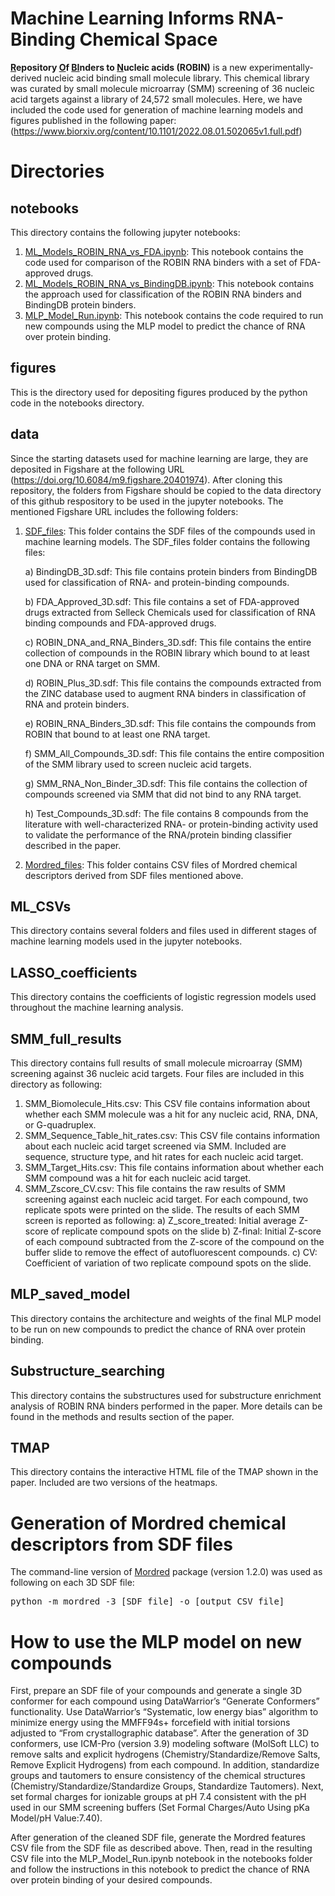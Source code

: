
# Machine Learning Informs RNA-Binding Chemical Space

**<ins>R</ins>epository <ins>O</ins>f <ins>BI</ins>nders to <ins>N</ins>ucleic acids (ROBIN)** is a new experimentally-derived nucleic acid binding small molecule library. This chemical library was curated by small molecule microarray (SMM) screening of 36 nucleic acid targets against a library of 24,572 small molecules. Here, we have included the code used for generation of machine learning models and figures published in the following paper:  <br>
(https://www.biorxiv.org/content/10.1101/2022.08.01.502065v1.full.pdf)


# Directories

## notebooks
This directory contains the following jupyter notebooks:
1. <ins>ML_Models_ROBIN_RNA_vs_FDA.ipynb</ins>: 
This notebook contains the code used for comparison of the ROBIN RNA binders with a set of FDA-approved drugs. 
2. <ins>ML_Models_ROBIN_RNA_vs_BindingDB.ipynb</ins>: 
This notebook contains the approach used for classification of the ROBIN RNA binders and BindingDB protein binders. 
3. <ins>MLP_Model_Run.ipynb</ins>: 
This notebook contains the code required to run new compounds using the MLP model to predict the chance of RNA over protein binding. 

## figures

This is the directory used for depositing figures produced by the python code in the notebooks directory. 


## data

Since the starting datasets used for machine learning are large, they are deposited in Figshare at the following URL
(https://doi.org/10.6084/m9.figshare.20401974). After cloning this repository, the folders from Figshare should be copied to the data directory of this github respository to be used in the jupyter notebooks. The mentioned Figshare URL includes the following folders:
1. <ins>SDF_files</ins>: 
This folder contains the SDF files of the compounds used in machine learning models. The SDF_files folder contains the following files:

    a) BindingDB_3D.sdf: This file contains protein binders from BindingDB used for classification of RNA- and protein-binding compounds. 
    
    b) FDA_Approved_3D.sdf: This file contains a set of FDA-approved drugs extracted from Selleck Chemicals used for classification of RNA binding compounds and FDA-approved drugs. 

    c) ROBIN_DNA_and_RNA_Binders_3D.sdf: This file contains the entire collection of compounds in the ROBIN library which bound to at least one DNA or RNA target on SMM. 

    d) ROBIN_Plus_3D.sdf: This file contains the compounds extracted from the ZINC database used to augment RNA binders in classification of RNA and protein binders. 

    e) ROBIN_RNA_Binders_3D.sdf: This file contains the compounds from ROBIN that bound to at least one RNA target. 

    f) SMM_All_Compounds_3D.sdf: This file contains the entire composition of the SMM  library used to screen nucleic acid targets. 

    g) SMM_RNA_Non_Binder_3D.sdf: This file contains the collection of compounds screened via SMM that did not bind to any RNA target. 

    h) Test_Compounds_3D.sdf: The file contains 8 compounds from the literature with well-characterized RNA- or protein-binding activity used to validate the performance of the RNA/protein binding classifier described in the paper. 

2. <ins>Mordred_files</ins>: 
This folder contains CSV files of Mordred chemical descriptors derived from SDF files mentioned above. 

## ML_CSVs
This directory contains several folders and files used in different stages of machine learning models used in the jupyter notebooks. 

## LASSO_coefficients
This directory contains the coefficients of logistic regression models used throughout the machine learning analysis. 

## SMM_full_results
This directory contains full results of small molecule microarray (SMM) screening against 36 nucleic acid targets. Four files are included in this directory as following:
1. SMM_Biomolecule_Hits.csv: This CSV file contains information about whether each SMM molecule was a hit for any nucleic acid, RNA, DNA, or G-quadruplex. 
2. SMM_Sequence_Table_hit_rates.csv: This CSV file contains information about each nucleic acid target screened via SMM. Included are sequence, structure type, and hit rates for each nucleic acid target. 
3. SMM_Target_Hits.csv: This file contains information about whether each SMM compound was a hit for each nucleic acid target. 
4. SMM_Zscore_CV.csv: This file contains the raw results of SMM screening against each nucleic acid target. For each compound, two replicate spots were printed on the slide. The results of each SMM screen is reported as following:
a) Z_score_treated: Initial average Z-score of replicate compound spots on the slide b) Z-final: Initial Z-score of each compound subtracted from the Z-score of the compound on the buffer slide to remove the effect of autofluorescent compounds. c) CV: Coefficient of variation of two replicate compound spots on the slide. 


## MLP_saved_model
This directory contains the architecture and weights of the final MLP model to be run on new compounds to predict the chance of RNA over protein binding. 


## Substructure_searching
This directory contains the substructures used for substructure enrichment analysis of ROBIN RNA binders performed in the paper. More details can be found in the methods and results section of the paper. 

## TMAP
This directory contains the interactive HTML file of the TMAP shown in the paper. Included are two versions of the heatmaps. 



# Generation of Mordred chemical descriptors from SDF files

The command-line version of [Mordred](https://github.com/mordred-descriptor/mordred) package (version 1.2.0) was used as following on each 3D SDF file:


<pre>
python -m mordred -3 [SDF file] -o [output CSV file]
</pre>

# How to use the MLP model on new compounds
First, prepare an SDF file of your compounds and generate a single 3D conformer for each compound using DataWarrior’s “Generate Conformers” functionality. Use DataWarrior’s “Systematic, low energy bias” algorithm to minimize energy using the MMFF94s+ forcefield with initial torsions adjusted to “From crystallographic database”. After the generation of 3D conformers, use ICM-Pro (version 3.9) modeling software (MolSoft LLC) to remove salts and explicit hydrogens (Chemistry/Standardize/Remove Salts, Remove Explicit Hydrogens) from each compound. In addition, standardize groups and tautomers to ensure consistency of the chemical structures (Chemistry/Standardize/Standardize Groups, Standardize Tautomers). Next, set formal charges for ionizable groups at pH 7.4 consistent with the pH used in our SMM screening buffers (Set Formal Charges/Auto Using pKa Model/pH Value:7.40).

After generation of the cleaned SDF file, generate the Mordred features CSV file from the SDF file as described above. Then, read in the resulting CSV file into the MLP_Model_Run.ipynb notebook in the notebooks folder and follow the instructions in this notebook to predict the chance of RNA over protein binding of your desired compounds. 

